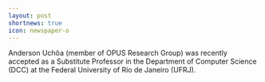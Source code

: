 ```yaml
---
layout: post
shortnews: true
icon: newspaper-o
---
```


Anderson Uchôa (member of OPUS Research Group) was recently accepted as a Substitute Professor in the Department of Computer Science (DCC) at the Federal University of Rio de Janeiro (UFRJ).
